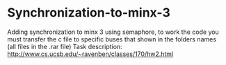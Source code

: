 # Synchronization-to-minx-3
Adding synchronization to minx 3 using semaphore, to work the code you must transfer the c file to specific buses that shown in the folders names (all files in the .rar file) Task description: http://www.cs.ucsb.edu/~ravenben/classes/170/hw2.html
